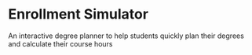 # Enrollment Simulator
An interactive degree planner to help students quickly plan their degrees and calculate their course hours
